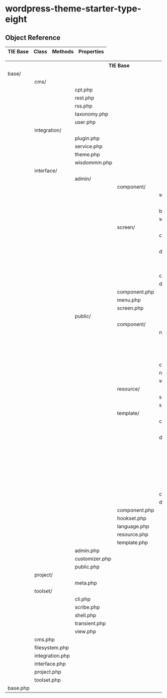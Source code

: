 # wordpress-theme-starter-type-eight

## Object Reference

TIE Base | Class | Methods | Properties
---------|-------|---------|-----------

<table>
	<tr><th colspan="6">TIE Base                                                                                                   </th>    <th>Class</th>    <th>Methods</th>    <th>Properties</th></tr>
	<tr><td>base/   </td><td>               </td><td>              </td><td>             </td><td>           </td><td>             </td>    <td>     </td>    <td>       </td>    <td>          </td></tr>
	<tr><td>        </td><td>cms/           </td><td>              </td><td>             </td><td>           </td><td>             </td>    <td>     </td>    <td>       </td>
	<tr><td>        </td><td>               </td><td>cpt.php       </td><td>             </td><td>           </td><td>             </td>    <td>     </td>
	<tr><td>        </td><td>               </td><td>rest.php      </td><td>             </td><td>           </td><td>             </td>
	<tr><td>        </td><td>               </td><td>rss.php       </td><td>             </td><td>           </td><td>             </td>
	<tr><td>        </td><td>               </td><td>taxonomy.php  </td><td>             </td><td>           </td><td>             </td>
	<tr><td>        </td><td>               </td><td>user.php      </td><td>             </td><td>           </td><td>             </td>
	<tr><td>        </td><td>integration/   </td><td>              </td><td>             </td><td>           </td><td>             </td>
	<tr><td>        </td><td>               </td><td>plugin.php    </td><td>             </td><td>           </td><td>             </td>
	<tr><td>        </td><td>               </td><td>service.php   </td><td>             </td><td>           </td><td>             </td>
	<tr><td>        </td><td>               </td><td>theme.php     </td><td>             </td><td>           </td><td>             </td>
	<tr><td>        </td><td>               </td><td>wisdommm.php  </td><td>             </td><td>           </td><td>             </td>
	<tr><td>        </td><td>interface/     </td><td>              </td><td>             </td><td>           </td><td>             </td>
	<tr><td>        </td><td>               </td><td>admin/        </td><td>             </td><td>           </td><td>             </td>
	<tr><td>        </td><td>               </td><td>              </td><td>component/   </td><td>           </td><td>             </td>
	<tr><td>        </td><td>               </td><td>              </td><td>             </td><td>widget/    </td><td>             </td>
	<tr><td>        </td><td>               </td><td>              </td><td>             </td><td>           </td><td>example.php  </td>
	<tr><td>        </td><td>               </td><td>              </td><td>             </td><td>bar.php    </td><td>             </td>
	<tr><td>        </td><td>               </td><td>              </td><td>             </td><td>widget.php </td><td>             </td>
	<tr><td>        </td><td>               </td><td>              </td><td>screen/      </td><td>           </td><td>             </td>
	<tr><td>        </td><td>               </td><td>              </td><td>             </td><td>custom/    </td><td>             </td>
	<tr><td>        </td><td>               </td><td>              </td><td>             </td><td>           </td><td>example.php  </td>
	<tr><td>        </td><td>               </td><td>              </td><td>             </td><td>default/   </td><td>             </td>
	<tr><td>        </td><td>               </td><td>              </td><td>             </td><td>           </td><td>editor.php   </td>
	<tr><td>        </td><td>               </td><td>              </td><td>             </td><td>           </td><td>list.php     </td>
	<tr><td>        </td><td>               </td><td>              </td><td>             </td><td>custom.php </td><td>             </td>
	<tr><td>        </td><td>               </td><td>              </td><td>             </td><td>default.php</td><td>             </td>
	<tr><td>        </td><td>               </td><td>              </td><td>component.php</td><td>           </td><td>             </td>
	<tr><td>        </td><td>               </td><td>              </td><td>menu.php     </td><td>           </td><td>             </td>
	<tr><td>        </td><td>               </td><td>              </td><td>screen.php   </td><td>           </td><td>             </td>
	<tr><td>        </td><td>               </td><td>public/       </td><td>             </td><td>           </td><td>             </td>
	<tr><td>        </td><td>               </td><td>              </td><td>component/   </td><td>           </td><td>             </td>
	<tr><td>        </td><td>               </td><td>              </td><td>             </td><td>nav/       </td><td>             </td>
	<tr><td>        </td><td>               </td><td>              </td><td>             </td><td>           </td><td>menu.php     </td>
	<tr><td>        </td><td>               </td><td>              </td><td>             </td><td>           </td><td>navigator.php</td>
	<tr><td>        </td><td>               </td><td>              </td><td>             </td><td>           </td><td>paginator.php</td>
	<tr><td>        </td><td>               </td><td>              </td><td>             </td><td>comment.php</td><td>             </td>
	<tr><td>        </td><td>               </td><td>              </td><td>             </td><td>nav.php    </td><td>             </td>
	<tr><td>        </td><td>               </td><td>              </td><td>             </td><td>widget.php </td><td>             </td>
	<tr><td>        </td><td>               </td><td>              </td><td>resource/    </td><td>           </td><td>             </td>
	<tr><td>        </td><td>               </td><td>              </td><td>             </td><td>script.php </td><td>             </td>
	<tr><td>        </td><td>               </td><td>              </td><td>             </td><td>style.php  </td><td>             </td>
	<tr><td>        </td><td>               </td><td>              </td><td>template/    </td><td>           </td><td>             </td>
	<tr><td>        </td><td>               </td><td>              </td><td>             </td><td>custom/    </td><td>             </td>
	<tr><td>        </td><td>               </td><td>              </td><td>             </td><td>           </td><td>example.php  </td>
	<tr><td>        </td><td>               </td><td>              </td><td>             </td><td>default/   </td><td>             </td>
	<tr><td>        </td><td>               </td><td>              </td><td>             </td><td>           </td><td>document.php </td>
	<tr><td>        </td><td>               </td><td>              </td><td>             </td><td>           </td><td>error.php    </td>
	<tr><td>        </td><td>               </td><td>              </td><td>             </td><td>           </td><td>front.php    </td>
	<tr><td>        </td><td>               </td><td>              </td><td>             </td><td>           </td><td>list.php     </td>
	<tr><td>        </td><td>               </td><td>              </td><td>             </td><td>           </td><td>media.php    </td>
	<tr><td>        </td><td>               </td><td>              </td><td>             </td><td>           </td><td>partial.php  </td>
	<tr><td>        </td><td>               </td><td>              </td><td>             </td><td>custom.php </td><td>             </td>
	<tr><td>        </td><td>               </td><td>              </td><td>             </td><td>default.php</td><td>             </td>
	<tr><td>        </td><td>               </td><td>              </td><td>component.php</td><td>           </td><td>             </td>
	<tr><td>        </td><td>               </td><td>              </td><td>hookset.php  </td><td>           </td><td>             </td>
	<tr><td>        </td><td>               </td><td>              </td><td>language.php </td><td>           </td><td>             </td>
	<tr><td>        </td><td>               </td><td>              </td><td>resource.php </td><td>           </td><td>             </td>
	<tr><td>        </td><td>               </td><td>              </td><td>template.php </td><td>           </td><td>             </td>
	<tr><td>        </td><td>               </td><td>admin.php     </td><td>             </td><td>           </td><td>             </td>
	<tr><td>        </td><td>               </td><td>customizer.php</td><td>             </td><td>           </td><td>             </td>
	<tr><td>        </td><td>               </td><td>public.php    </td><td>             </td><td>           </td><td>             </td>
	<tr><td>        </td><td>project/       </td><td>              </td><td>             </td><td>           </td><td>             </td>
	<tr><td>        </td><td>               </td><td>meta.php      </td><td>             </td><td>           </td><td>             </td>
	<tr><td>        </td><td>toolset/       </td><td>              </td><td>             </td><td>           </td><td>             </td>
	<tr><td>        </td><td>               </td><td>cli.php       </td><td>             </td><td>           </td><td>             </td>
	<tr><td>        </td><td>               </td><td>scribe.php    </td><td>             </td><td>           </td><td>             </td>
	<tr><td>        </td><td>               </td><td>shell.php     </td><td>             </td><td>           </td><td>             </td>
	<tr><td>        </td><td>               </td><td>transient.php </td><td>             </td><td>           </td><td>             </td>
	<tr><td>        </td><td>               </td><td>view.php      </td><td>             </td><td>           </td><td>             </td>
	<tr><td>        </td><td>cms.php        </td><td>              </td><td>             </td><td>           </td><td>             </td>
	<tr><td>        </td><td>filesystem.php </td><td>              </td><td>             </td><td>           </td><td>             </td>
	<tr><td>        </td><td>integration.php</td><td>              </td><td>             </td><td>           </td><td>             </td>
	<tr><td>        </td><td>interface.php  </td><td>              </td><td>             </td><td>           </td><td>             </td>
	<tr><td>        </td><td>project.php    </td><td>              </td><td>             </td><td>           </td><td>             </td>
	<tr><td>        </td><td>toolset.php    </td><td>              </td><td>             </td><td>           </td><td>             </td>
	<tr><td>base.php</td>
</table>
